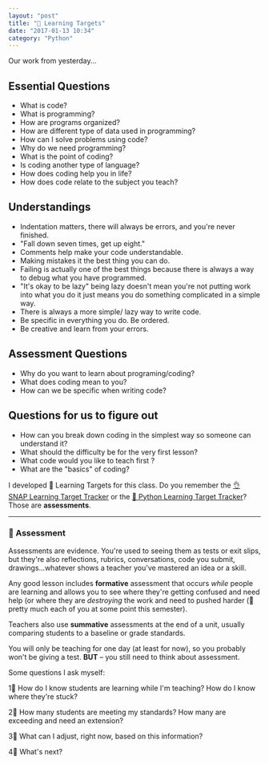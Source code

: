 ```yaml
---
layout: "post"
title: "🎯 Learning Targets"
date: "2017-01-13 10:34"
category: "Python"
---
```


Our work from yesterday...

## Essential Questions
- What is code?
- What is programming?
- How are programs organized?
- How are different type of data used in programming?
- How can I solve problems using code?
- Why do we need programming?
- What is the point of coding?
- Is coding another type of language?
- How does coding help you in life?
- How does code relate to the subject you teach?

## Understandings
- Indentation matters, there will always be errors, and you're never finished.
- "Fall down seven times, get up eight."
- Comments help make your code understandable.
- Making mistakes it the best thing you can do.
- Failing is actually one of the best things because there is always a way to debug what you have programmed.
- "It's okay to be lazy" being lazy doesn't mean you're not putting work into what you do it just means you do something complicated in a simple way.
- There is always a more simple/ lazy way to write code.
- Be specific in everything you do. Be ordered.
- Be creative and learn from your errors.

## Assessment Questions
- Why do you want to learn about programing/coding?
- What does coding mean to you?
- How can we be specific when writing code?

## Questions for us to figure out
- How can you break down coding in the simplest way so someone can understand it?
- What should the difficulty be for the very first lesson?
- What code would you like to teach first ?
- What are the "basics" of coding?

I developed 🎯 Learning Targets for this class. Do you remember the [👌 SNAP Learning Target Tracker](https://docs.google.com/spreadsheets/d/1kpCuR0VXGgyvjY0LeWGajOzOSJe31Ynk_cDWsI9pK6A/edit?usp=sharing) or the [🐍 Python Learning Target Tracker](https://docs.google.com/document/d/1L2w9uPk6oqDY4ldzxK9OBJNJnK0DK4SMed49jbna4Uo/edit?usp=sharing)? Those are **assessments**.

---

### 📝 Assessment

Assessments are evidence. You're used to seeing them as tests or exit slips, but they're also reflections, rubrics, conversations, code you submit, drawings...whatever shows a teacher you've mastered an idea or a skill.

Any good lesson includes **formative** assessment that occurs _while_ people are learning and allows you to see where they're getting confused and need help (or where they are _destroying_ the work and need to pushed harder (👋 pretty much each of you at some point this semester).

Teachers also use **summative** assessments at the end of a unit, usually comparing students to a baseline or grade standards.

You will only be teaching for one day (at least for now), so you probably won't be giving a test. **BUT** – you still need to think about assessment.

Some questions I ask myself:

1⃣ How do I know students are learning while I'm teaching? How do I know where they're stuck?

2⃣ How many students are meeting my standards? How many are exceeding and need an extension?

3⃣ What can I adjust, right now, based on this information?

4⃣ What's next?
